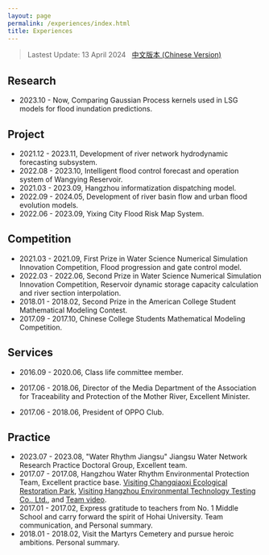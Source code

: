 ```yaml
---
layout: page
permalink: /experiences/index.html
title: Experiences
---
```


> Lastest Update: 13 April 2024 &nbsp; [中文版本 (Chinese Version)](https://lujiabo98.github.io/file/awards-zh/)

## Research

- 2023.10 - Now, Comparing Gaussian Process kernels used in LSG models for flood inundation predictions.<br>



## Project

- 2021.12 - 2023.11, Development of river network hydrodynamic forecasting subsystem.
- 2022.08 - 2023.10, Intelligent flood control forecast and operation system of Wangying Reservoir.
- 2021.03 - 2023.09, Hangzhou informatization dispatching model.
- 2022.09 - 2024.05, Development of river basin flow and urban flood evolution models.
- 2022.06 - 2023.09, Yixing City Flood Risk Map System.

## Competition

- 2021.03 - 2021.09, First Prize in Water Science Numerical Simulation Innovation Competition, Flood progression and gate control model.
- 2022.03 - 2022.06, Second Prize in Water Science Numerical Simulation Innovation Competition, Reservoir dynamic storage capacity calculation and river section interpolation.
- 2018.01 - 2018.02, Second Prize in the American College Student Mathematical Modeling Contest.
- 2017.09 - 2017.10, Chinese College Students Mathematical Modeling Competition.<br>



## Services

- 2016.09 - 2020.06, Class life committee member.

- 2017.06 - 2018.06, Director of the Media Department of the Association for Traceability and Protection of the Mother River, Excellent Minister.

- 2017.06 - 2018.06, President of OPPO Club.<br>

## Practice

- 2023.07 - 2023.08, "Water Rhythm Jiangsu" Jiangsu Water Network Research Practice Doctoral Group, Excellent team. 
- 2017.07 - 2017.08, Hangzhou Water Rhythm Environmental Protection Team, Excellent practice base. [Visiting Changqiaoxi Ecological Restoration Park](https://shxy.hhu.edu.cn/2017/0711/c3463a53685/page.htm), [Visiting Hangzhou Environmental Technology Testing Co., Ltd.](https://shxy.hhu.edu.cn/2017/0708/c3463a53654/page.htm), and [Team video](https://www.bilibili.com/video/BV1Ex411B72r/).
- 2017.01 - 2017.02, Express gratitude to teachers from No. 1 Middle School and carry forward the spirit of Hohai University. Team communication, and Personal summary.
- 2018.01 - 2018.02, Visit the Martyrs Cemetery and pursue heroic ambitions. Personal summary.

